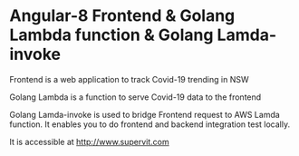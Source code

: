 # Angular-8 Frontend & Golang Lambda function & Golang Lamda-invoke

Frontend is a web application to track Covid-19 trending in NSW

Golang Lambda is a function to serve Covid-19 data to the frontend

Golang Lamda-invoke is used to bridge Frontend request to AWS Lamda function. It enables you to do frontend and backend integration test locally.

It is accessible at http://www.supervit.com
